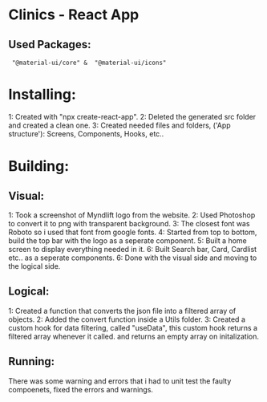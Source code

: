 # Clinics - React App

## Used Packages:

     "@material-ui/core" &  "@material-ui/icons"

# Installing:

1: Created with "npx create-react-app".
2: Deleted the generated src folder and created a clean one.
3: Created needed files and folders, ('App structure'): Screens, Components, Hooks, etc..

# Building:

## Visual:

1: Took a screenshot of Myndlift logo from the website.
2: Used Photoshop to convert it to png with transparent background.
3: The closest font was Roboto so i used that font from google fonts.
4: Started from top to bottom, build the top bar with the logo as a seperate component.
5: Built a home screen to display everything needed in it.
6: Built Search bar, Card, Cardlist etc.. as a seperate components.
6: Done with the visual side and moving to the logical side.

## Logical:

1: Created a function that converts the json file into a filtered array of objects.
2: Added the convert function inside a Utils folder.
3: Created a custom hook for data filtering, called "useData", this custom hook returns a filtered array whenever it called. and returns an empty array on initalization.

## Running:

There was some warning and errors that i had to unit test the faulty compoenets, fixed the errors and warnings.
